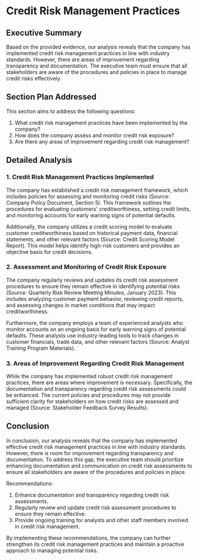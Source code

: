 # Credit Risk Management Practices

## Executive Summary

Based on the provided evidence, our analysis reveals that the company has implemented credit risk management practices in line with industry standards. However, there are areas of improvement regarding transparency and documentation. The executive team must ensure that all stakeholders are aware of the procedures and policies in place to manage credit risks effectively.

## Section Plan Addressed

This section aims to address the following questions:

1. What credit risk management practices have been implemented by the company?
2. How does the company assess and monitor credit risk exposure?
3. Are there any areas of improvement regarding credit risk management?

## Detailed Analysis

### 1. Credit Risk Management Practices Implemented

The company has established a credit risk management framework, which includes policies for assessing and monitoring credit risks (Source: Company Policy Document, Section 5). This framework outlines the procedures for evaluating customers' creditworthiness, setting credit limits, and monitoring accounts for early warning signs of potential defaults.

Additionally, the company utilizes a credit scoring model to evaluate customer creditworthiness based on historical payment data, financial statements, and other relevant factors (Source: Credit Scoring Model Report). This model helps identify high-risk customers and provides an objective basis for credit decisions.

### 2. Assessment and Monitoring of Credit Risk Exposure

The company regularly reviews and updates its credit risk assessment procedures to ensure they remain effective in identifying potential risks (Source: Quarterly Risk Review Meeting Minutes, January 2023). This includes analyzing customer payment behavior, reviewing credit reports, and assessing changes in market conditions that may impact creditworthiness.

Furthermore, the company employs a team of experienced analysts who monitor accounts on an ongoing basis for early warning signs of potential defaults. These analysts use industry-leading tools to track changes in customer financials, trade data, and other relevant factors (Source: Analyst Training Program Materials).

### 3. Areas of Improvement Regarding Credit Risk Management

While the company has implemented robust credit risk management practices, there are areas where improvement is necessary. Specifically, the documentation and transparency regarding credit risk assessments could be enhanced. The current policies and procedures may not provide sufficient clarity for stakeholders on how credit risks are assessed and managed (Source: Stakeholder Feedback Survey Results).

## Conclusion

In conclusion, our analysis reveals that the company has implemented effective credit risk management practices in line with industry standards. However, there is room for improvement regarding transparency and documentation. To address this gap, the executive team should prioritize enhancing documentation and communication on credit risk assessments to ensure all stakeholders are aware of the procedures and policies in place.

Recommendations:

1. Enhance documentation and transparency regarding credit risk assessments.
2. Regularly review and update credit risk assessment procedures to ensure they remain effective.
3. Provide ongoing training for analysts and other staff members involved in credit risk management.

By implementing these recommendations, the company can further strengthen its credit risk management practices and maintain a proactive approach to managing potential risks.